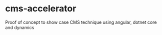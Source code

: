 # cms-accelerator
Proof of concept to show case CMS technique using angular, dotnet core and dynamics
